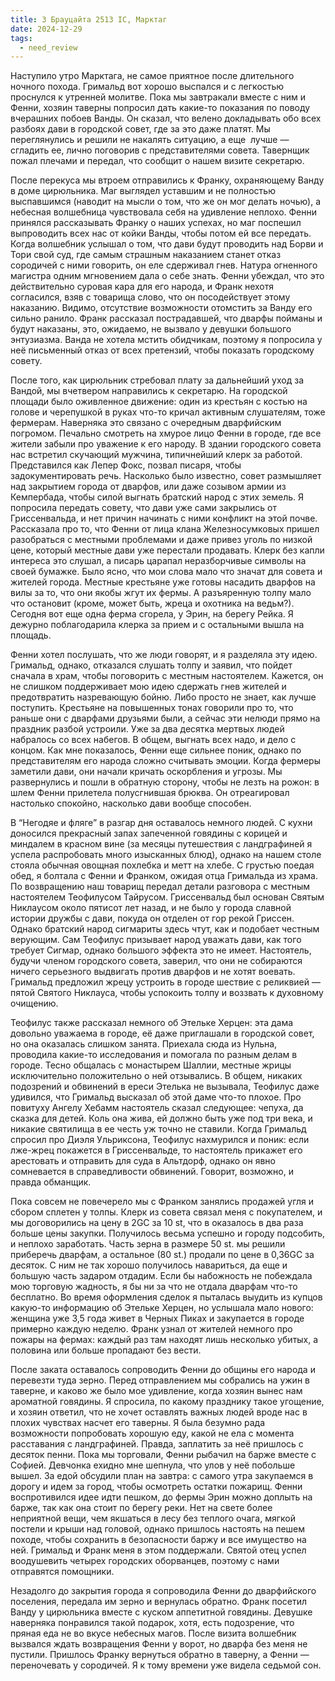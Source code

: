 ```yaml
---
title: 3 Брауцайта 2513 IC, Марктаг
date: 2024-12-29
tags:
  - need_review
---
```

Наступило утро Марктага, не самое приятное после длительного ночного похода. Гримальд вот хорошо выспался и с легкостью проснулся к утренней молитве. Пока мы завтракали вместе с ним и Фенни, хозяин таверны попросил дать какие-то показания по поводу вчерашних побоев Ванды. Он сказал, что велено докладывать обо всех разбоях дави в городской совет, где за это даже платят. Мы переглянулись и решили не накалять ситуацию, а еще  лучше — сгладить ее, лично поговорив с представителями совета. Тавернщик пожал плечами и передал, что сообщит о нашем визите секретарю.

После перекуса мы втроем отправились к Франку, охраняющему Ванду в доме цирюльника. Маг выглядел уставшим и не полностью выспавшимся (наводит на мысли о том, что же он мог делать ночью), а небесная волшебница чувствовала себя на удивление неплохо. Фенни принялся рассказывать Франку о наших успехах, но маг поспешил выпроводить всех нас от койки Ванды, чтобы потом ей все передать. Когда волшебник услышал о том, что дави будут проводить над Борви и Тори свой суд, где самым страшным наказанием станет отказ сородичей с ними говорить, он еле сдерживал гнев. Натура огненного магистра одним мгновением дала о себе знать. Фенни убеждал, что это действительно суровая кара для его народа, и Франк нехотя согласился, взяв с товарища слово, что он посодействует этому наказанию. Видимо, отсутствие возможности отомстить за Ванду его сильно ранило. Франк рассказал пострадавшей, что дварфы пойманы и будут наказаны, это, ожидаемо, не вызвало у девушки большого энтузиазма. Ванда не хотела мстить обидчикам, поэтому я попросила у неё письменный отказ от всех претензий, чтобы показать городскому совету. 

После того, как цирюльник стребовал плату за дальнейший уход за Вандой, мы вчетвером направились к секретарю. На городской площади было оживленное движение: один из крестьян с костью на голове и черепушкой в руках что-то кричал активным слушателям, тоже фермерам. Наверняка это связано с очередным дварфийским погромом. Печально смотреть на хмурое лицо Фенни в городе, где все жители забыли про уважение к его народу. В здании городского совета нас встретил скучающий мужчина, типичнейший клерк за работой. Представился как Лепер Фокс, позвал писаря, чтобы задокументировать речь. Насколько было известно, совет размышляет над закрытием города от дварфов, или даже созывом армии из Кемпербада, чтобы силой выгнать братский народ с этих земель. Я попросила передать совету, что дави уже сами закрылись от Гриссенвальда, и нет причин начинать с ними конфликт на этой почве. Рассказала про то, что Фенни от лица клана Железносумковых пришел разобраться с местными проблемами и даже привез уголь по низкой цене, который местные дави уже перестали продавать. Клерк без капли интереса это слушал, а писарь царапал неразборчивые символы на своей бумажке. Было ясно, что мои слова мало что значат для совета и жителей города. Местные крестьяне уже готовы насадить дварфов на вилы за то, что они якобы жгут их фермы. А разъяренную толпу мало что остановит (кроме, может быть, жреца и охотника на ведьм?). Сегодня вот еще одна ферма сгорела, у Эрин, на берегу Рейка. Я дежурно поблагодарила клерка за прием и с остальными вышла на площадь.

Фенни хотел послушать, что же люди говорят, и я разделяла эту идею. Гримальд, однако, отказался слушать толпу и заявил, что пойдет сначала в храм, чтобы поговорить с местным настоятелем. Кажется, он не слишком поддерживает мою идею сдержать гнев жителей и предотвратить назревающую бойню. Либо просто не знает, как лучше поступить. Крестьяне на повышенных тонах говорили про то, что раньше они с дварфами друзьями были, а сейчас эти нелюди прямо на праздник разбой устроили. Уже за два десятка мертвых людей набралось со всех набегов. В общем, выгнать всех надо, и дело с концом. Как мне показалось, Фенни еще сильнее поник, однако по представителям его народа сложно считывать эмоции. Когда фермеры заметили дави, они начали кричать оскорбления и угрозы. Мы развернулись и пошли в обратную сторону, чтобы не лезть на рожон: в шлем Фенни прилетела полусгнившая брюква. Он отреагировал настолько спокойно, насколько дави вообще способен.

В “Негодяе и фляге” в разгар дня оставалось немного людей. С кухни доносился прекрасный запах запеченной говядины с корицей и миндалем в красном вине (за месяцы путешествия с ландграфиней я успела распробовать много изысканных блюд), однако на нашем столе стояла обычная овощная похлебка и метт на хлебе. С грустью поедая обед, я болтала с Фенни и Франком, ожидая отца Гримальда из храма. По возвращению наш товарищ передал детали разговора с местным настоятелем Теофилусом Тайрусом. Гриссенвальд был основан Святым Никлаусом около пятисот лет назад, и не было у города славной истории дружбы с дави, покуда он отделен от гор рекой Гриссен. Однако братский народ сигмариты здесь чтут, как и подобает честным верующим. Сам Теофилус призывает народ уважать дави, как того требует Сигмар, однако большого эффекта это не имеет. Настоятель, будучи членом городского совета, заверил, что они не собираются ничего серьезного выдвигать против дварфов и не хотят воевать. Гримальд предложил жрецу устроить в городе шествие с реликвией — пятой Святого Никлауса, чтобы успокоить толпу и воззвать к духовному очищению. 

Теофилус также рассказал немного об Этельке Херцен: эта дама довольно уважаема в городе, её даже приглашали в городской совет, но она оказалась слишком занята. Приехала сюда из Нульна, проводила какие-то исследования и помогала по разным делам в городе. Тесно общалась с монастырем Шаллии, местные жрицы исключительно положительно о ней отзывались. В общем, никаких подозрений и обвинений в ереси Этелька не вызывала, Теофилус даже удивился, что Гримальд высказал об этой даме что-то плохое. Про повитуху Ангелу Хебамм настоятель сказал следующее: чепуха, да сказка для детей. Коль она жива, ей должно быть уже под три века, и никакие святилища в ее честь уж точно не ставили. Когда Гримальд спросил про Диэля Ульриксона, Теофилус нахмурился и поник: если лже-жрец покажется в Гриссенвальде, то настоятель прикажет его арестовать и отправить для суда в Альтдорф, однако он явно сомневается в справедливости обвинений. Говорит, возможно, и правда обманщик.

Пока совсем не повечерело мы с Франком занялись продажей угля и сбором сплетен у толпы. Клерк из совета связал меня с покупателем, и мы договорились на цену в 2GC за 10 st, что в оказалось в два раза больше цены закупки. Получилось весьма успешно и городу подсобить, и неплохо заработать. Часть зерна в размере 50 st. мы решили приберечь дварфам, а остальное (80 st.) продали по цене в 0,36GC за десяток. С ним не так хорошо получилось навариться, да еще и большую часть задаром отдадим. Если бы набожность не побеждала мою торговую жадность, я бы ни за что не отдала дварфам что-то бесплатно. Во время оформления сделок я пыталась выудить из купцов какую-то информацию об Этельке Херцен, но услышала мало нового: женщина уже 3,5 года живет в Черных Пиках и закупается в городе примерно каждую неделю. Франк узнал от жителей немного про пожары на фермах: каждый раз там находят лишь несколько убитых, а половина или больше пропадают без вести.

После заката оставалось сопроводить Фенни до общины его народа и перевезти туда зерно. Перед отправлением мы собрались на ужин в таверне, и каково же было мое удивление, когда хозяин вынес нам ароматной говядины. Я спросила, по какому празднику такое угощение, и хозяин ответил, что не хочет оставлять важных людей вроде нас в плохих чувствах насчет его таверны. Я была безумно рада возможности попробовать хорошую еду, какой не ела с момента расставания с ландграфиней. Правда, заплатить за неё пришлось с десяток пенни. Пока мы торговали, Фенни рыбачил на барже вместе с Софией. Девчонка ехидно мне шепнула, что улов у неё побольше вышел. За едой обсудили план на завтра: с самого утра закупаемся в дорогу и идем за город, чтобы осмотреть остатки пожарищ. Фенни воспротивился идее идти пешком, до фермы Эрин можно доплыть на барже, так как она стоит по берегу реки. Нет на свете более неприятной вещи, чем якшаться в лесу без теплого очага, мягкой постели и крыши над головой, однако пришлось настоять на пешем походе, чтобы сохранить в безопасности баржу и все имущество на ней. Гримальд и Франк меня в этом поддержали. Святой отец успел воодушевить четырех городских оборванцев, поэтому с нами отправятся помощники.

Незадолго до закрытия города я сопроводила Фенни до дварфийского поселения, передала им зерно и вернулась обратно. Франк посетил Ванду у цирюльника вместе с куском аппетитной говядины. Девушке наверняка понравился такой подарок, хотя, есть подозрение, что пряная еда не во вкусе небесных магов. После визита волшебник вызвался ждать возвращения Фенни у ворот, но дварфа без меня не пустили. Пришлось Франку вернуться обратно в таверну, а Фенни — переночевать у сородичей. Я к тому времени уже видела седьмой сон.